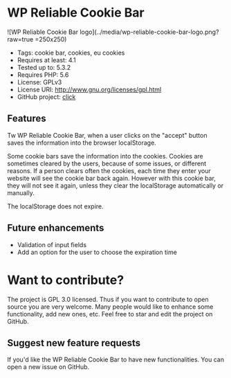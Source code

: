 # WP Reliable Cookie Bar
![WP Reliable Cookie Bar logo](../media/wp-reliable-cookie-bar-logo.png?raw=true =250x250)
* Tags: cookie bar, cookies, eu cookies
* Requires at least: 4.1
* Tested up to: 5.3.2
* Requires PHP: 5.6
* License: GPLv3
* License URI: http://www.gnu.org/licenses/gpl.html
* GitHub project:  [click](https://github.com/sergioloporto/WP-Reliable-Cookie-Bar/)

## Features
Tw WP Reliable Cookie Bar, when a user clicks on the "accept" button saves the information into the browser localStorage.

Some cookie bars save the information into the cookies. Cookies are sometimes cleared by the users, because of some issues, or different reasons. If a person clears often the cookies, each time they enter your website will see the cookie bar back again. However with this cookie bar, they will not see it again, unless they clear the localStorage automatically or manually.

The localStorage does not expire.

## Future enhancements
* Validation of input fields
* Add an option for the user to choose the expiration time


# Want to contribute?
The project is GPL 3.0 licensed. Thus if you want to contribute to open source you are very welcome.
Many people would like to enhance some functionality, add new ones, etc. Feel free to star and edit the project on GitHub.

## Suggest new feature requests
If you'd like the WP Reliable Cookie Bar to have new functionalities. You can open a new issue on GitHub.